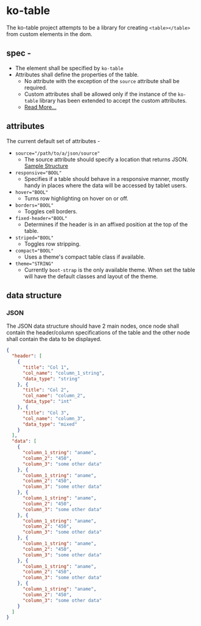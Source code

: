 # ko-table

>>>
The ko-table project attempts to be a library for creating `<table></table>` from
custom elements in the dom.
>>>

## spec -

* The element shall be specified by `ko-table`
* Attributes shall define the properties of the table.
  * No attribute with the exception of the `source` attribute shall be required.
  * Custom attributes shall be allowed only if the instance of the `ko-table`
    library has been extended to accept the custom attributes.
  * [Read More...](#attributes)

## attributes

The current default set of attributes -

* `source="/path/to/a/json/source"`
  * The source attribute should specify a location that returns JSON. [Sample Structure](#json)
* `responsive="BOOL"`
  * Specifies if a table should behave in a responsive manner, mostly handy
    in places where the data will be accessed by tablet users.
* `hover="BOOL"`
  * Turns row highlighting on hover on or off.
* `borders="BOOL"`
  * Toggles cell borders.
* `fixed-header="BOOL"`
  * Determines if the header is in an affixed position at the top of the table.
* `striped="BOOL"`
  * Toggles row stripping.
* `compact="BOOL"`
  * Uses a theme's compact table class if available.
* `theme="STRING"`
  * Currently `boot-strap` is the only available theme. When set the table will
    have the default classes and layout of the theme.

## data structure

### JSON

>>>
The JSON data structure should have 2 main nodes, once node shall contain the
header/column specifications of the table and the other node shall contain the
data to be displayed.
>>>

```json
{
  "header": [
    {
      "title": "Col 1",
      "col_name": "column_1_string",
      "data_type": "string"
    }, {
      "title": "Col 2",
      "col_name": "column_2",
      "data_type": "int"
    }, {
      "title": "Col 3",
      "col_name": "column_3",
      "data_type": "mixed"
    }
  ],
  "data": [
    {
      "column_1_string": "aname",
      "column_2": "450",
      "column_3": "some other data"
    }, {
      "column_1_string": "aname",
      "column_2": "450",
      "column_3": "some other data"
    }, {
      "column_1_string": "aname",
      "column_2": "450",
      "column_3": "some other data"
    }, {
      "column_1_string": "aname",
      "column_2": "450",
      "column_3": "some other data"
    }, {
      "column_1_string": "aname",
      "column_2": "450",
      "column_3": "some other data"
    }, {
      "column_1_string": "aname",
      "column_2": "450",
      "column_3": "some other data"
    }, {
      "column_1_string": "aname",
      "column_2": "450",
      "column_3": "some other data"
    }
  ]
}
```